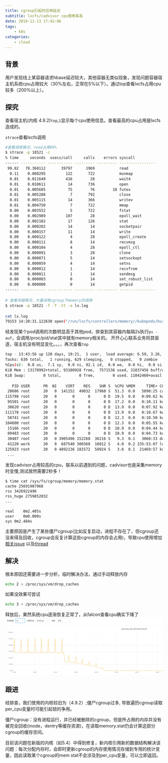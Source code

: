 ```yaml
---
title: cgroup引起的应用延迟
subtitle: lxcfs/cadvisor cpu使用率高
date: 2019-11-13 17:42:06
tags:
    - k8s
categories:
    - cloud
---
```


## 背景

用户发现线上某容器请求hbase延迟较大，其他容器无类似现象，发现问题容器宿主机系统cpu占用较大（30%左右，正常在5%以下）。通过top查看lxcfs占用cpu较多（200%以上）。

## 探究

查看宿主机(内核 4.9.2)`top`,`1`显示每个cpu使用信息。查看最高的cpu占用是lxcfs造成的。

`strace`查看lxcfs调用
```bash
#查看调用情况，read占用99%
$ strace -p 18521 -c
% time     seconds  usecs/call     calls    errors syscall
------ ----------- ----------- --------- --------- ----------------
 99.82   78.360112       39797      1969           read
  0.11    0.088295         122       722           munmap
  0.01    0.011649         416        28           wait4
  0.01    0.010611          14       736           open
  0.01    0.005685          75        76        18 futex
  0.01    0.005288           7       792           close
  0.01    0.005115          14       366           writev
  0.01    0.004750           7       722           mmap
  0.00    0.003552           5       722           fstat
  0.00    0.002989         107        28           epoll_wait
  0.00    0.002102          17       126           stat
  0.00    0.000202          14        14           socketpair
  0.00    0.000157          11        14           write
  0.00    0.000122           4        28           epoll_create
  0.00    0.000111           8        14           recvmsg
  0.00    0.000104           4        28           epoll_ctl
  0.00    0.000091           3        28           clone
  0.00    0.000071           5        14           setsockopt
  0.00    0.000059           4        14           setns
  0.00    0.000012           1        14           recvfrom
  0.00    0.000011           1        14           sendmsg
  0.00    0.000003           0        14           set_robust_list
  0.00    0.000000           0        14           getpid
------ ----------- ----------- --------- --------- ----------------

# 查看详细情况，大量读取cgroup下memory的调用
$ strace -p 18521 -f -T -tt -o lx.log

cat lx.log
79153 14:20:31.122630 open("/run/lxcfs/controllers/memory//kubepods/burstable/pod7077217d-de6f-11e9-9352-246e96d53468/bcac6516ca5b2a60880fcbc752bf6878ddc77905db71269d852d17f5dc90b148/memory.memsw.limit_in_bytes", O_RDONLY) = 5 <0.000017>

```

经发现某个pod调用的次数明显高于其他pod，排查到其容器内每隔2s执行`ps -auf`，会调用/proc/pid/stat其中就有memory相关的。
开开心心联系业务将其驱逐，宿主机没有明显变化。。。，再次查看`top`
```bash
top - 13:43:56 up 120 days, 19:21,  1 user,  load average: 6.59, 3.26, 2.34
Tasks: 630 total,   1 running, 629 sleeping,   0 stopped,   0 zombie
%Cpu(s):  0.8 us,  7.1 sy,  0.0 ni, 92.1 id,  0.0 wa,  0.0 hi,  0.0 si,  0.0 st
KiB Mem : 13170992+total, 93100928 free,  7571536 used, 31037456 buff/cache
KiB Swap:        0 total,        0 free,        0 used. 11042460+avail Mem 

   PID USER      PR  NI    VIRT    RES    SHR S  %CPU %MEM     TIME+ COMMAND                                                                                                                                       
 20686 root      20   0  141152  49032  17960 S  51.3  0.0   5890:25 cadvisor                                                                                                                                      
115798 root      20   0       0      0      0 D  19.5  0.0   0:09.62 kworker/14:0                                                                                                                                  
 95501 root      20   0       0      0      0 D  17.2  0.0   0:10.11 kworker/0:1                                                                                                                                   
 38620 root      20   0       0      0      0 D  13.9  0.0   0:07.92 kworker/2:1                                                                                                                                   
111178 root      20   0       0      0      0 D  13.9  0.0   0:10.67 kworker/6:0                                                                                                                                   
 58741 root      20   0       0      0      0 D  12.3  0.0   0:10.50 kworker/15:1                                                                                                                                  
104600 root      20   0       0      0      0 D  12.3  0.0   0:05.55 kworker/8:2                                                                                                                                   
 15166 root      20   0       0      0      0 D  10.9  0.0   0:04.44 kworker/16:1                                                                                                                                  
 89483 root      20   0       0      0      0 D  10.9  0.0   0:04.73 kworker/11:0                                                                                                                                  
 30487 root      20   0 3905496 152268  36216 S   9.3  0.1   3060:33 dockerd                                                                                                                                       
 41220 work      20   0  687540 300368  16012 S   4.0  0.2 235:53.07 lottery-service                                                                                                                               
125923 root      20   0 4892136 181572  58924 S   3.6  0.1  21469:57 kubelet                                                                                                                                       
 ... 
```

发现cadvisor占用较高的cpu，联系以前遇到的问题，cadvisor也是采集memory时变慢,测试居然需要2秒多！
```
$ time cat /sys/fs/cgroup/memory/memory.stat
cache 25691987968
rss 3426922496
rss_huge 2759852032
...

real	0m2.485s
user	0m0.000s
sys	0m2.484s
```

主要原因是产生了某些僵尸cgroup(比如反复启动，进程不存在了，但cgroup还没来得及回收，cgroup会反复计算这些cgroup的内存会占用)，导致cpu使用增加[相关issue](https://github.com/google/cadvisor/issues/1774#issuecomment-406314361) 以及[thread](https://lkml.org/lkml/2018/7/3/101)

## 解决

根本原因还需要进一步分析，临时解决办法，通过手动释放内存

```bash
echo 2 > /proc/sys/vm/drop_caches
```

如果没效果可尝试
```bash
echo 3 > /proc/sys/vm/drop_caches
```

释放后，果然系统cpu逐渐恢复正常了，从falcon查看cpu确实下降了
![lxcf-cpu](/img/blogImg/lxcfs-cpu.png)

## 跟进
经排查，我们使用的内核较旧为（4.9.2）;僵尸cgroup过多, 导致遍历cgroup读取per_cpu变量时可能引起锁的争用。

僵尸cgroup：没有进程运行，并已经被删除的cgroup，但是所占用的内存并没有被完全回收(inode，dentry等缓存资源)，在读取memory.stat仍会计算这部分cgroup的缓存空间。

目前该问题在新版的内核（如5.4）中得到修复，新内核引用新的数据结构解决该问题：每次分配内存时，会即时更新cgroup的内存使用情况存储到专用的统计变量，因此读取某个cgroup的mem stat不会涉及到per_cpu变量，可以立即返回。
